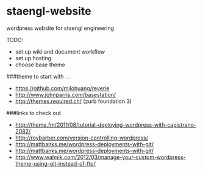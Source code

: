 staengl-website
===============

wordpress website for staengl engineering

TODO:
* set up wiki and document workflow
* set up hosting
* choose base theme

###theme to start with . .
* https://github.com/milohuang/reverie
* http://www.johnparris.com/basestation/
* http://themes.required.ch/ (zurb foundation 3)

###links to check out
* http://theme.fm/2011/08/tutorial-deploying-wordpress-with-capistrano-2082/
* http://roybarber.com/version-controlling-wordpress/
* http://mattbanks.me/wordpress-deployments-with-git/
* http://mattbanks.me/wordpress-deployments-with-git/
* http://www.walmik.com/2012/03/manage-your-custom-wordpress-theme-using-git-instead-of-ftp/
